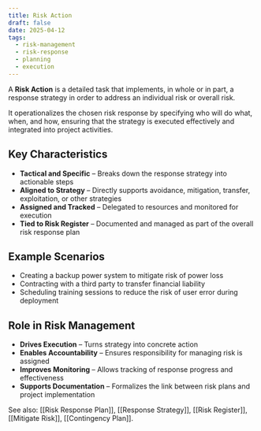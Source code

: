 ```yaml
---
title: Risk Action
draft: false
date: 2025-04-12
tags:
  - risk-management
  - risk-response
  - planning
  - execution
---
```


A **Risk Action** is a detailed task that implements, in whole or in part, a response strategy in order to address an individual risk or overall risk.

It operationalizes the chosen risk response by specifying who will do what, when, and how, ensuring that the strategy is executed effectively and integrated into project activities.

## Key Characteristics

- **Tactical and Specific** – Breaks down the response strategy into actionable steps  
- **Aligned to Strategy** – Directly supports avoidance, mitigation, transfer, exploitation, or other strategies  
- **Assigned and Tracked** – Delegated to resources and monitored for execution  
- **Tied to Risk Register** – Documented and managed as part of the overall risk response plan  

## Example Scenarios

- Creating a backup power system to mitigate risk of power loss  
- Contracting with a third party to transfer financial liability  
- Scheduling training sessions to reduce the risk of user error during deployment  

## Role in Risk Management

- **Drives Execution** – Turns strategy into concrete action  
- **Enables Accountability** – Ensures responsibility for managing risk is assigned  
- **Improves Monitoring** – Allows tracking of response progress and effectiveness  
- **Supports Documentation** – Formalizes the link between risk plans and project implementation  

See also: [[Risk Response Plan]], [[Response Strategy]], [[Risk Register]], [[Mitigate Risk]], [[Contingency Plan]].
